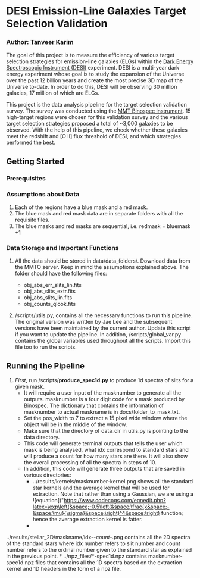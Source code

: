 # DESI Emission-Line Galaxies Target Selection Validation
### Author: [Tanveer Karim](tanveerkarim.com)

The goal of this project is to measure the efficiency of various target
selection strategies for emission-line galaxies (ELGs) within the [Dark
Energy Spectroscopic Instrument (DESI)](https://www.desi.lbl.gov/) experiment. DESI is a multi-year
dark energy experiment whose goal is to study the expansion of the 
Universe over the past 12 billion years and create the most precise 
3D map of the Universe to-date. In order to do this, DESI will be observing
30 million galaxies, 17 million of which are ELGs. 

This project is the data analysis pipeline for the target selection validation 
survey. The survey was conducted using the [MMT Binospec instrument](https://www.cfa.harvard.edu/mmti/binospec.html).
15 high-target regions were chosen for this validation survey and the various
target selection strategies proposed a total of ~3,000 galaxies to be observed.
With the help of this pipeline, we check whether these galaxies meet the redshift
and [O II] flux threshold of DESI, and which strategies performed the best.

## Getting Started
### Prerequisites

### Assumptions about Data
1. Each of the regions have a blue mask and a red mask.
2. The blue mask and red mask data are in separate folders with all the requisite files.
3. The blue masks and red masks are sequential, i.e. redmask = bluemask +1

### Data Storage and Important Functions
1. All the data should be stored in data/data_folders/. Download data from the MMTO server. 
Keep in mind the assumptions explained above. The folder should have the following files:
   * obj_abs_err_slits_lin.fits
   * obj_abs_slits_extr.fits
   * obj_abs_slits_lin.fits
   * obj_counts_qlook.fits
 
2. /scripts/utils.py, contains all the necessary functions to run this pipeline. 
The original version was written by Jae Lee and the subsequent versions have been 
maintained by the current author. Update this script if you want to update the 
pipeline. In addition, /scripts/global_var.py contains the global variables used 
throughout all the scripts. Import this file too to run the scripts.

## Running the Pipeline
1. *First*, run /scripts/**produce_spec1d.py** to produce 1d spectra 
of slits for a given mask.
	* It will require a user input of the masknumber to generate all the outputs. 
	masknumber is a four digit code for a mask produced by Binospec. The dictionary
	that contains the information of masknumber to actual maskname is in 
	docs/folder_to_mask.txt.
	* Set the pos_width to 7 to extract a 15 pixel wide window where the 
	object will be in the middle of the window.
	* Make sure that the directory of data_dir in utils.py is pointing 
	to the data directory.
	* This code will generate terminal outputs that tells the user which mask 
	is being analysed, what idx correspond to standard stars and will produce
	a count for how many stars are there. It will also show the overall processing 
	of all the spectra in steps of 10.
	* In addition, this code will generate three outputs that are saved in 
	various directories:
		* ../results/kernels/masknumber-kernel.png shows all the standard star 
		kernels and the average kernel that will be used for extraction. Note 
		that rather than using a Gaussian, we are using a ![equation]("https://www.codecogs.com/eqnedit.php?latex=\exp\left(&space;-0.5\left(&space;\frac{x&space;-&space;\mu}{\sigma}&space;\right)^4&space;\right)
		function; hence the average extraction kernel is fatter.
		* 
../results/stellar_2D/maskname/idx-*-count-*.png contains all the 2D spectra of the standard stars where idx number refers to slit number and count number refers to the ordinal number given to the standard star as explained in the previous point.
		* 
../npz_files/*-spec1d.npz contains masknumber-spec1d.npz files that contains all the 1D spectra based on the extraction kernel and 1D headers in the form of a npz file.



